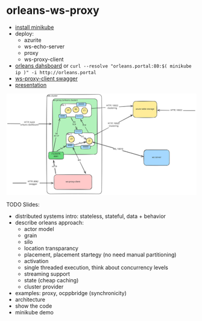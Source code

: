 # orleans-ws-proxy

- [install minikube](https://minikube.sigs.k8s.io/docs/start/)
- deploy:
    - azurite
    - ws-echo-server
    - proxy
    - ws-proxy-client
- [orleans dahsboard](http://localhost:5223/) or `curl --resolve "orleans.portal:80:$( minikube ip )" -i http://orleans.portal`
- [ws-proxy-client swagger](http://localhost:8082/swagger/index.html)
- [presentation](./presentation/)

![architecture diagram](architecture-diagram.svg)


TODO Slides:
- distributed systems intro: stateless, stateful, data + behavior
- describe orleans approach:
    - actor model
    - grain
    - silo
    - location transparancy
    - placement, placement startegy (no need manual partitioning)
    - activation
    - single threaded execution, think about concurrency levels
    - streaming support
    - state (cheap caching)
    - cluster provider
- examples: proxy, ocppbridge (synchronicity)
- architecture
- show the code
- minikube demo
